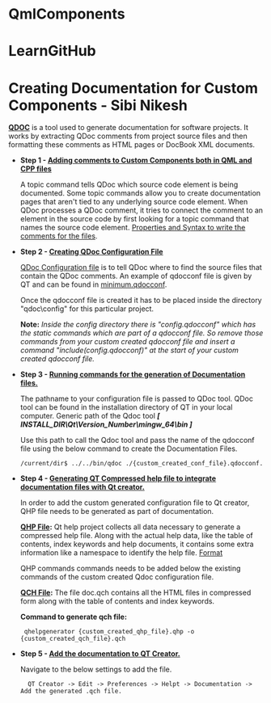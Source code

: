 # QmlComponents

# LearnGitHub

# Creating Documentation for Custom Components - Sibi Nikesh

**[QDOC](https://doc.qt.io/qt-6/01-qdoc-manual.html)** is a tool used to generate documentation for software projects. It works by extracting QDoc comments from project source files and then formatting these comments as HTML pages or DocBook XML documents.

  - **Step 1 - <ins>Adding comments to Custom Components both in QML and CPP files</ins>**

      A topic command tells QDoc which source code element is being documented. Some topic commands allow you to create documentation pages that aren't tied to any       underlying source code element. When QDoc processes a QDoc comment, it tries to connect the comment to an element in the source code by first looking for a topic command that names the source code element. [Properties and Syntax to write the comments for the files](https://doc.qt.io/qt-6/13-qdoc-commands-topics.html).
      
  - **Step 2 - <ins>Creating QDoc Configuration File</ins>**

      [QDoc Configuration file](https://doc.qt.io/qt-6/21-0-qdoc-configuration.html) is to tell QDoc where to find the source files that contain the QDoc comments. An example of qdocconf file is given by QT and can be found in [minimum.qdocconf](https://doc.qt.io/qt-6/21-1-minimum-qdocconf.html).
      
      Once the qdocconf file is created it has to be placed inside the directory "qdoc\config\" for this particular project.
      
      **Note:** *Inside the config directory there is "config.qdocconf" which has the static commands which are part of a qdocconf file. So remove those commands from your custom created qdocconf file and insert a command "include(config.qdocconf)" at the start of your custom created qdocconf file.*
      
  - **Step 3 - <ins>Running commands for the generation of Documentation files.</ins>**

      The pathname to your configuration file is passed to QDoc tool. QDoc tool can be found in the installation directory of QT in your local computer.
      Generic path of the Qdoc tool ***[ INSTALL_DIR\Qt\Version_Number\mingw_64\bin ]***
      
      Use this path to call the Qdoc tool and pass the name of the qdocconf file using the below command to create the Documentation Files.
      
        /current/dir$ ../../bin/qdoc ./{custom_created_conf_file}.qdocconf.
      
  - **Step 4 - <ins>Generating QT Compressed help file to integrate documentation files with Qt creator.</ins>**
      
      In order to add the custom generated configuration file to Qt creator, QHP file needs to be generated as part of documentation.
      
      **[QHP File](https://doc.qt.io/qt-6/qthelpproject.html):** Qt help project collects all data necessary to generate a compressed help file. Along with the actual help data, like the table of contents, index keywords and help documents, it contains some extra information like a namespace to identify the help file. [Format](https://doc.qt.io/qt-6/22-creating-help-project-files.html)
         
       QHP commands commands needs to be added below the existing commands of the custom created Qdoc configuration file.
       
       **[QCH File](https://doc.qt.io/qt-6/qthelp-framework.html#generating-qt-help):** The file doc.qch contains all the HTML files in compressed form along with the table of contents and index keywords.
       
       **Command to generate qch file:**
       
         qhelpgenerator {custom_created_qhp_file}.qhp -o {custom_created_qch_file}.qch

  - **Step 5 - <ins> Add the documentation to QT Creator.</ins>**
      
      Navigate to the below settings to add the file.
      
          QT Creator -> Edit -> Preferences -> Helpt -> Documentation -> Add the generated .qch file.
      
